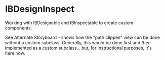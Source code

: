 # IBDesignInspect

Working with IBDesignable and IBInspectable to create custom components.

See Alternate Storyboard - shows how the "path clipped" view can be done without a custom subclass. Generally, this would be done first and *then* implemented as a custom subclass... but, for instructional purposes, it's here now.
